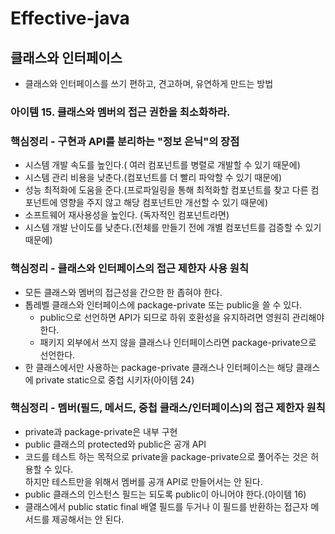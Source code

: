 # Effective-java
## 클래스와 인터페이스
* 클래스와 인터페이스를 쓰기 편하고, 견고하며, 유연하게 만드는 방법

### 아이템 15. 클래스와 멤버의 접근 권한을 최소화하라.

### 핵심정리 - 구현과 API를 분리하는 "정보 은닉"의 장점
* 시스템 개발 속도를 높인다.( 여러 컴포넌트를 병렬로 개발할 수 있기 때문에)
* 시스템 관리 비용을 낮춘다.(컴포넌트를 더 빨리 파악할 수 있기 때문에)
* 성능 최적화에 도움을 준다.(프로파일링을 통해 최적화할 컴포넌트를 찾고 다른 컴포넌트에 영향을 주지 않고 해당 컴포넌트만 개선할 수 있기 때문에)
* 소프트웨어 재사용성을 높인다. (독자적인 컴포넌트라면)
* 시스템 개발 난이도를 낮춘다.(전체를 만들기 전에 개별 컴포넌트를 검증할 수 있기 때문에)

### 핵심정리 - 클래스와 인터페이스의 접근 제한자 사용 원칙
* 모든 클래스와 멤버의 접근성을 간으한 한 좁혀야 한다.
* 톱레벨 클래스와 인터페이스에 package-private 또는 public을 쓸 수 있다.
  * public으로 선언하면 API가 되므로 하위 호환성을 유지하려면 영원히 관리해야 한다.
  * 패키지 외부에서 쓰지 않을 클래스나 인터페이스라면 package-private으로 선언한다.
* 한 클래스에서만 사용하는 package-private 클래스나 인터페이스는 해당 클래스에 private static으로 중첩 시키자(아이템 24)

### 핵심정리 - 멤버(필드, 메서드, 중첩 클래스/인터페이스)의 접근 제한자 원칙
* private과 package-private은 내부 구현
* public 클래스의 protected와 public은 공개 API
* 코드를 테스트 하는 목적으로 private을 package-private으로 풀어주는 것은 허용할 수 있다.  
  하지만 테스트만을 위해서 멤버를 공개 API로 만들어서는 안 된다.
* public 클래스의 인스턴스 필드는 되도록 public이 아니어야 한다.(아이템 16)
* 클래스에서 public static final 배열 필드를 두거나 이 필드를 반환하는 접근자 메서드를 제공해서는 안 된다.